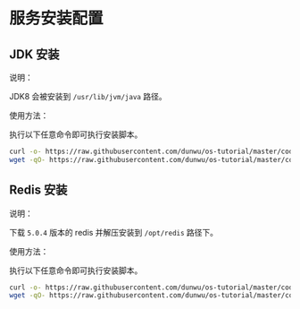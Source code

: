 # 服务安装配置

## JDK 安装

说明：

JDK8 会被安装到 `/usr/lib/jvm/java` 路径。

使用方法：

执行以下任意命令即可执行安装脚本。

```sh
curl -o- https://raw.githubusercontent.com/dunwu/os-tutorial/master/codes/linux/ops/service/jdk8-install.sh | bash
wget -qO- https://raw.githubusercontent.com/dunwu/os-tutorial/master/codes/linux/ops/service/jdk8-install.sh | bash
```

## Redis 安装

说明：

下载 `5.0.4` 版本的 redis 并解压安装到 `/opt/redis` 路径下。

使用方法：

执行以下任意命令即可执行安装脚本。

```sh
curl -o- https://raw.githubusercontent.com/dunwu/os-tutorial/master/codes/linux/ops/service/redis-install.sh | bash
wget -qO- https://raw.githubusercontent.com/dunwu/os-tutorial/master/codes/linux/ops/service/redis-install.sh | bash
```


